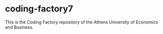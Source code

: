 # coding-factory7
This is the Coding Factory repository of the Athens University of Economics and Business.
